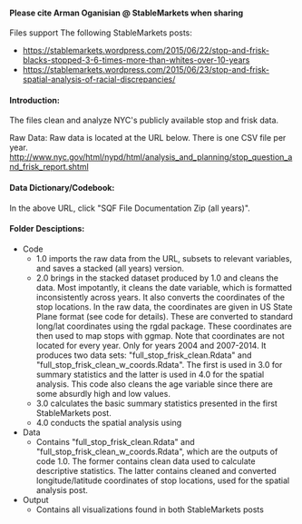 #### Please cite Arman Oganisian @ StableMarkets when sharing ####
Files support The following StableMarkets posts:
- https://stablemarkets.wordpress.com/2015/06/22/stop-and-frisk-blacks-stopped-3-6-times-more-than-whites-over-10-years
- https://stablemarkets.wordpress.com/2015/06/23/stop-and-frisk-spatial-analysis-of-racial-discrepancies/



#### Introduction: ####
The files clean and analyze NYC's publicly available stop and frisk data.

Raw Data:
Raw data is located at the URL below. There is one CSV file per year.
http://www.nyc.gov/html/nypd/html/analysis_and_planning/stop_question_and_frisk_report.shtml

#### Data Dictionary/Codebook: ####
In the above URL, click "SQF File Documentation Zip (all years)".

#### Folder Desciptions: ####
- Code
  - 1.0 imports the raw data from the URL, subsets to relevant variables, and saves a stacked (all years) version.
  - 2.0 brings in the stacked dataset produced by 1.0 and cleans the data. Most impotantly, it cleans the date variable, which is formatted inconsistently across years. It also converts the coordinates of the stop locations. In the raw data, the coordinates are given in US State Plane format (see code for details). These are converted to standard long/lat coordinates using the rgdal package. These coordinates are then used to map stops with ggmap. Note that coordinates are not located for every year. Only for years 2004 and 2007-2014. It produces two data sets: "full_stop_frisk_clean.Rdata" and "full_stop_frisk_clean_w_coords.Rdata". The first is used in 3.0 for summary statistics and the latter is used in 4.0 for the spatial analysis. This code also cleans the age variable since there are some absurdly high and low values.
  - 3.0 calculates the basic summary statistics presented in the first StableMarkets post.
  - 4.0 conducts the spatial analysis using 
- Data
  - Contains "full_stop_frisk_clean.Rdata" and "full_stop_frisk_clean_w_coords.Rdata", which are the outputs of code 1.0. The former contains clean data used to calculate descriptive statistics. The latter contains cleaned and converted longitude/latitude coordinates of stop locations, used for the spatial analysis post.
- Output
  -  Contains all visualizations found in both StableMarkets posts
